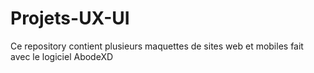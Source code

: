 # Projets-UX-UI
Ce repository contient plusieurs maquettes de sites web et mobiles fait avec le logiciel AbodeXD
